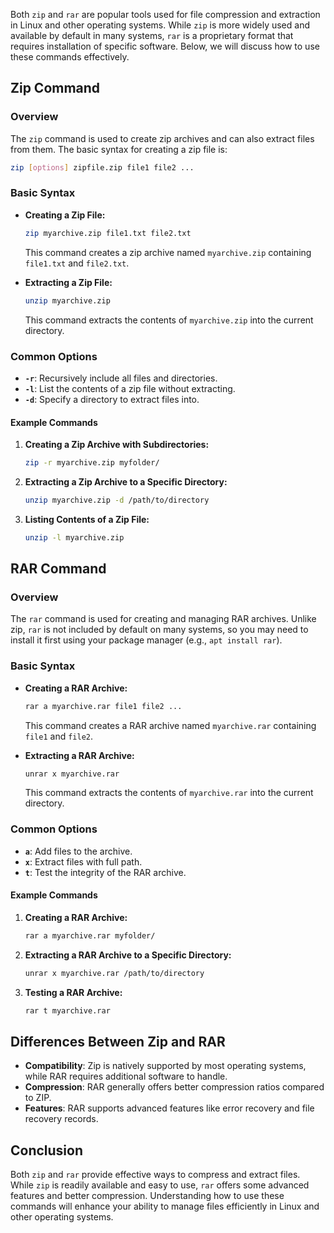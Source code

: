 Both `zip` and `rar` are popular tools used for file compression and extraction in Linux and other operating systems. While `zip` is more widely used and available by default in many systems, `rar` is a proprietary format that requires installation of specific software. Below, we will discuss how to use these commands effectively.

## Zip Command

### Overview
The `zip` command is used to create zip archives and can also extract files from them. The basic syntax for creating a zip file is:
```bash
zip [options] zipfile.zip file1 file2 ...
```

### Basic Syntax
- **Creating a Zip File:**
  ```bash
  zip myarchive.zip file1.txt file2.txt
  ```
  This command creates a zip archive named `myarchive.zip` containing `file1.txt` and `file2.txt`.

- **Extracting a Zip File:**
  ```bash
  unzip myarchive.zip
  ```
  This command extracts the contents of `myarchive.zip` into the current directory.

### Common Options
- **`-r`**: Recursively include all files and directories.
- **`-l`**: List the contents of a zip file without extracting.
- **`-d`**: Specify a directory to extract files into.

#### Example Commands
1. **Creating a Zip Archive with Subdirectories:**
   ```bash
   zip -r myarchive.zip myfolder/
   ```

2. **Extracting a Zip Archive to a Specific Directory:**
   ```bash
   unzip myarchive.zip -d /path/to/directory
   ```

3. **Listing Contents of a Zip File:**
   ```bash
   unzip -l myarchive.zip
   ```

## RAR Command

### Overview
The `rar` command is used for creating and managing RAR archives. Unlike zip, `rar` is not included by default on many systems, so you may need to install it first using your package manager (e.g., `apt install rar`).

### Basic Syntax
- **Creating a RAR Archive:**
  ```bash
  rar a myarchive.rar file1 file2 ...
  ```
  This command creates a RAR archive named `myarchive.rar` containing `file1` and `file2`.

- **Extracting a RAR Archive:**
  ```bash
  unrar x myarchive.rar
  ```
  This command extracts the contents of `myarchive.rar` into the current directory.

### Common Options
- **`a`**: Add files to the archive.
- **`x`**: Extract files with full path.
- **`t`**: Test the integrity of the RAR archive.

#### Example Commands
1. **Creating a RAR Archive:**
   ```bash
   rar a myarchive.rar myfolder/
   ```

2. **Extracting a RAR Archive to a Specific Directory:**
   ```bash
   unrar x myarchive.rar /path/to/directory
   ```

3. **Testing a RAR Archive:**
   ```bash
   rar t myarchive.rar
   ```

## Differences Between Zip and RAR
- **Compatibility**: Zip is natively supported by most operating systems, while RAR requires additional software to handle.
- **Compression**: RAR generally offers better compression ratios compared to ZIP.
- **Features**: RAR supports advanced features like error recovery and file recovery records.

## Conclusion
Both `zip` and `rar` provide effective ways to compress and extract files. While `zip` is readily available and easy to use, `rar` offers some advanced features and better compression. Understanding how to use these commands will enhance your ability to manage files efficiently in Linux and other operating systems.
